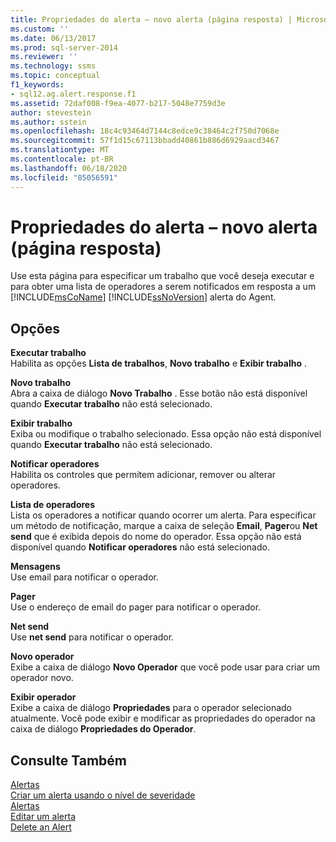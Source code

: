 ```yaml
---
title: Propriedades do alerta – novo alerta (página resposta) | Microsoft Docs
ms.custom: ''
ms.date: 06/13/2017
ms.prod: sql-server-2014
ms.reviewer: ''
ms.technology: ssms
ms.topic: conceptual
f1_keywords:
- sql12.ag.alert.response.f1
ms.assetid: 72daf008-f9ea-4077-b217-5048e7759d3e
author: stevestein
ms.author: sstein
ms.openlocfilehash: 18c4c93464d7144c8edce9c38464c2f750d7068e
ms.sourcegitcommit: 57f1d15c67113bbadd40861b886d6929aacd3467
ms.translationtype: MT
ms.contentlocale: pt-BR
ms.lasthandoff: 06/18/2020
ms.locfileid: "85056591"
---
```

# <a name="alert-properties-new-alert-response-page"></a>Propriedades do alerta – novo alerta (página resposta)
  Use esta página para especificar um trabalho que você deseja executar e para obter uma lista de operadores a serem notificados em resposta a um [!INCLUDE[msCoName](../../includes/msconame-md.md)] [!INCLUDE[ssNoVersion](../../includes/ssnoversion-md.md)] alerta do Agent.  
  
## <a name="options"></a>Opções  
 **Executar trabalho**  
 Habilita as opções **Lista de trabalhos**, **Novo trabalho** e **Exibir trabalho** .  
  
 **Novo trabalho**  
 Abra a caixa de diálogo **Novo Trabalho** . Esse botão não está disponível quando **Executar trabalho** não está selecionado.  
  
 **Exibir trabalho**  
 Exiba ou modifique o trabalho selecionado. Essa opção não está disponível quando **Executar trabalho** não está selecionado.  
  
 **Notificar operadores**  
 Habilita os controles que permitem adicionar, remover ou alterar operadores.  
  
 **Lista de operadores**  
 Lista os operadores a notificar quando ocorrer um alerta. Para especificar um método de notificação, marque a caixa de seleção **Email**, **Pager**ou **Net send** que é exibida depois do nome do operador. Essa opção não está disponível quando **Notificar operadores** não está selecionado.  
  
 **Mensagens**  
 Use email para notificar o operador.  
  
 **Pager**  
 Use o endereço de email do pager para notificar o operador.  
  
 **Net send**  
 Use **net send** para notificar o operador.  
  
 **Novo operador**  
 Exibe a caixa de diálogo **Novo Operador** que você pode usar para criar um operador novo.  
  
 **Exibir operador**  
 Exibe a caixa de diálogo **Propriedades** para o operador selecionado atualmente. Você pode exibir e modificar as propriedades do operador na caixa de diálogo **Propriedades do Operador**.  
  
## <a name="see-also"></a>Consulte Também  
 [Alertas](alerts.md)   
 [Criar um alerta usando o nível de severidade](create-an-alert-using-severity-level.md)   
 [Alertas](alerts.md)   
 [Editar um alerta](edit-an-alert.md)   
 [Delete an Alert](delete-an-alert.md)  
  
  
